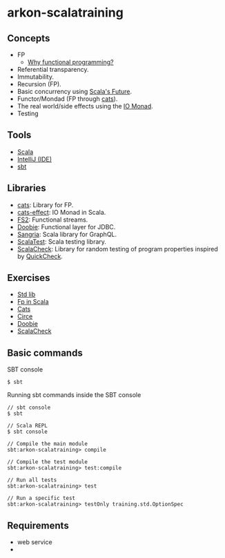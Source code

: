 # arkon-scalatraining

## Concepts
- FP
    - [Why functional programming?](http://book.realworldhaskell.org/read/why-functional-programming-why-haskell.html)
- Referential transparency.
- Immutability.
- Recursion (FP).
- Basic concurrency using [Scala's Future](https://docs.scala-lang.org/overviews/core/futures.html). 
- Functor/Mondad (FP through [cats](https://typelevel.org/cats/)).
- The real world/side effects using the [IO Monad](http://book.realworldhaskell.org/read/io.html).
- Testing

## Tools
- [Scala](https://www.scala-lang.org/2020/06/29/one-click-install.html)
- [IntelliJ (IDE)](https://www.jetbrains.com/idea/download/)
- [sbt](https://www.scala-sbt.org/)

## Libraries
- [cats](https://typelevel.org/cats/): Library for FP.
- [cats-effect](https://typelevel.org/cats-effect/): IO Monad in Scala.
- [FS2](https://fs2.io/index.html): Functional streams.
- [Doobie](https://tpolecat.github.io/doobie/): Functional layer for JDBC.
- [Sangria](https://sangria-graphql.org/): Scala library for GraphQL.
- [ScalaTest](https://www.scalatest.org/): Scala testing library.
- [ScalaCheck](https://www.scalacheck.org/): Library for random testing of program properties inspired by [QuickCheck](https://hackage.haskell.org/package/QuickCheck).

## Exercises
- [Std lib](https://www.scala-exercises.org/std_lib/asserts)
- [Fp in Scala](https://www.scala-exercises.org/fp_in_scala/getting_started_with_functional_programming)
- [Cats](https://www.scala-exercises.org/cats/semigroup)
- [Circe](https://www.scala-exercises.org/circe/Json)
- [Doobie](https://www.scala-exercises.org/doobie/connecting_to_database)
- [ScalaCheck](https://www.scala-exercises.org/scalacheck/properties)

## Basic commands
SBT console
```
$ sbt
```

Running sbt commands inside the SBT console
```
// sbt console
$ sbt

// Scala REPL
$ sbt console

// Compile the main module
sbt:arkon-scalatraining> compile

// Compile the test module
sbt:arkon-scalatraining> test:compile

// Run all tests
sbt:arkon-scalatraining> test

// Run a specific test
sbt:arkon-scalatraining> testOnly training.std.OptionSpec
```

## Requirements
- web service
- 

